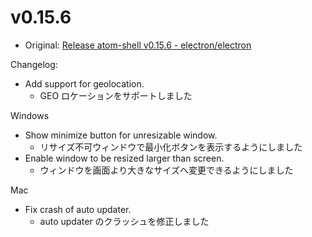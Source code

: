 # v0.15.6

* Original: [Release atom-shell v0.15.6 - electron/electron](https://github.com/electron/electron/releases/tag/v0.15.6)

Changelog:

* Add support for geolocation.
  * GEO ロケーションをサポートしました

Windows

* Show minimize button for unresizable window.
  * リサイズ不可ウィンドウで最小化ボタンを表示するようにしました
* Enable window to be resized larger than screen.
  * ウィンドウを画面より大きなサイズへ変更できるようにしました

Mac

* Fix crash of auto updater.
  * auto updater のクラッシュを修正しました
